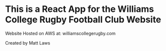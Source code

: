 # This is a React App for the Williams College Rugby Football Club Website

Website Hosted on AWS at: williamscollegerugby.com

Created by Matt Laws
